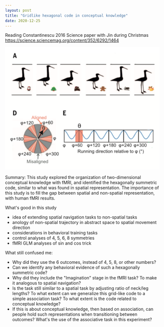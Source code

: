 ```yaml
---
layout: post
title: "Gridlike hexagonal code in conceptual knowledge"
date: 2020-12-25
---
```


Reading Constantinescu 2016 Science paper with Jin during Christmas
https://science.sciencemag.org/content/352/6292/1464

![Tux, the Linux mascot](/images/gridcode.png)

Summary: This study explored the organization of two-dimensional conceptual knowledge with fMRI, and identified the hexagonally summetric code, similar to what was found in spatial representation. The importance of this study is to fill the gap between spatial and non-spatial representation, with human fMRI results. 

What's good in this study
- idea of extending spatial navigation tasks to non-spatial tasks 
- anology of non-spatial trajectory in abstract space to spatial movement direction 
- considerations in behavioral training tasks 
- control analyses of 4, 5, 6, 8 symmetries 
- fMRI GLM analyses of sin and cos trick 

What still confused me:
- Why did they use the 6 outcomes, instead of 4, 5, 8, or other numbers? 
- Can we identify any behavioral evidence of such a hexagonally summetric code? 
- Why did they include the "Imagination" stage in the fMRI task? To make it analogous to spatial navigation? 
- Is the task still similar to a spatial task by adjusting ratio of neck/leg lengths? To what extent can we generalize this grid-like code to a simple association task? To what extent is the code related to conceptual knowledge? 
- If this is about conceptual knowledge, then based on association, can people hold such representations when transitioning between outcomes? What's the use of the associative task in this experiment?  


